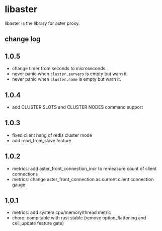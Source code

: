 libaster
=================

libaster is the library for aster proxy.

## change log

## 1.0.5

* change timer from seconds to microseconds.
* never panic when `cluster.servers` is empty but warn it.
* never panic when `cluster.name` is empty but warn it.

## 1.0.4

* add CLUSTER SLOTS and CLUSTER NODES command support

## 1.0.3
* fixed client hang of redis cluster mode
* add read_from_slave feature

## 1.0.2

* metrics: add aster_front_connection_incr to remeasure count of client connections
* metrics: change aster_front_connection as current client connection gauge.

## 1.0.1

* metrics: add system cpu/memory/thread metric
* chore: compitable with rust stable (remove option_flattening and cell_update feature gate)